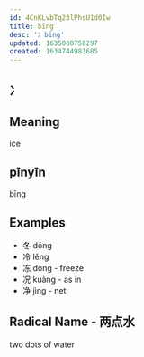 ```yaml
---
id: 4CnKLvbTq23lPhsU1d0Iw
title: bīng
desc: '冫bīng'
updated: 1635080758297
created: 1634744981685
---
```


## 冫

## Meaning

ice 

## pīnyīn

bīng

## Examples

- 冬 dōng
- 冷 lěng
- 冻 dòng - freeze
- 况 kuàng - as in 
- 净 jìng - net

## Radical Name - 两点水

two dots of water